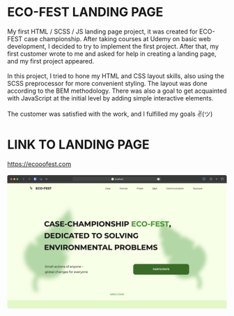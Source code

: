 # ECO-FEST LANDING PAGE
My first HTML / SCSS / JS landing page project, it was created for ECO-FEST case championship. After taking courses at Udemy on basic web development, I decided to try to implement the first project. After that, my first customer wrote to me and asked for help in creating a landing page, and my first project appeared.
<br><br>
In this project, I tried to hone my HTML and CSS layout skills, also using the SCSS preprocessor for more convenient styling. The layout was done according to the BEM methodology. There was also a goal to get acquainted with JavaScript at the initial level by adding simple interactive elements.
<br><br>
The customer was satisfied with the work, and I fulfilled my goals ✌(ツ)

# LINK TO LANDING PAGE
https://ecooofest.com
<br><br>
![alt text](img/for_readme.png)